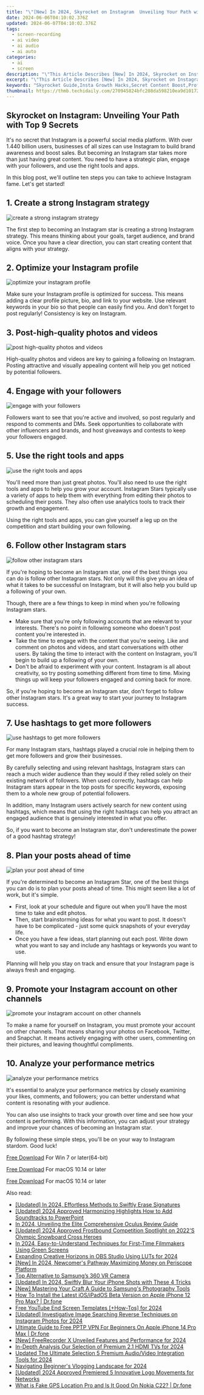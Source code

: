 ```yaml
---
title: "\"[New] In 2024, Skyrocket on Instagram  Unveiling Your Path with Top 9 Secrets\""
date: 2024-06-06T04:10:02.376Z
updated: 2024-06-07T04:10:02.376Z
tags: 
  - screen-recording
  - ai video
  - ai audio
  - ai auto
categories: 
  - ai
  - screen
description: "\"This Article Describes [New] In 2024, Skyrocket on Instagram: Unveiling Your Path with Top 9 Secrets\""
excerpt: "\"This Article Describes [New] In 2024, Skyrocket on Instagram: Unveiling Your Path with Top 9 Secrets\""
keywords: "Skyrocket Guide,Insta Growth Hacks,Secret Content Boost,Profile Enhancement Tips,Social Media Mastery,Top Secrets for Followers,9 Strategies to Engage"
thumbnail: https://thmb.techidaily.com/270945824bfc208da598210ea9d10172c37fe105e9954ed76f47e6f487357fc6.jpg
---
```


## Skyrocket on Instagram: Unveiling Your Path with Top 9 Secrets

It's no secret that Instagram is a powerful social media platform. With over 1.440 billion users, businesses of all sizes can use Instagram to build brand awareness and boost sales. But becoming an Instagram star takes more than just having great content. You need to have a strategic plan, engage with your followers, and use the right tools and apps.

In this blog post, we'll outline ten steps you can take to achieve Instagram fame. Let's get started!

## 1\. Create a strong Instagram strategy

![create a strong instagram strategy](https://images.wondershare.com/filmora/article-images/2022/12/become-an-instagram-star-01.jpg)

The first step to becoming an Instagram star is creating a strong Instagram strategy. This means thinking about your goals, target audience, and brand voice. Once you have a clear direction, you can start creating content that aligns with your strategy.

## 2\. Optimize your Instagram profile

![optimize your instagram profile](https://images.wondershare.com/filmora/article-images/2022/12/become-an-instagram-star-02.jpg)

Make sure your Instagram profile is optimized for success. This means adding a clear profile picture, bio, and link to your website. Use relevant keywords in your bio so that people can easily find you. And don't forget to post regularly! Consistency is key on Instagram.

## 3\. Post-high-quality photos and videos

![post high-quality photos and videos](https://images.wondershare.com/filmora/article-images/2022/12/become-an-instagram-star-03.jpg)

High-quality photos and videos are key to gaining a following on Instagram. Posting attractive and visually appealing content will help you get noticed by potential followers.

## 4\. Engage with your followers

![engage with your followers](https://images.wondershare.com/filmora/article-images/2022/12/become-an-instagram-star-04.jpg)

Followers want to see that you're active and involved, so post regularly and respond to comments and DMs. Seek opportunities to collaborate with other influencers and brands, and host giveaways and contests to keep your followers engaged.

## 5\. Use the right tools and apps

![use the right tools and apps](https://images.wondershare.com/filmora/article-images/2022/12/become-an-instagram-star-05.jpg)

You'll need more than just great photos. You'll also need to use the right tools and apps to help you grow your account. Instagram Stars typically use a variety of apps to help them with everything from editing their photos to scheduling their posts. They also often use analytics tools to track their growth and engagement.

Using the right tools and apps, you can give yourself a leg up on the competition and start building your own following.

## 6\. Follow other Instagram stars

![follow other instagram stars](https://images.wondershare.com/filmora/article-images/2022/12/become-an-instagram-star-06.jpg)

If you're hoping to become an Instagram star, one of the best things you can do is follow other Instagram stars. Not only will this give you an idea of what it takes to be successful on Instagram, but it will also help you build up a following of your own.

Though, there are a few things to keep in mind when you're following Instagram stars.

* Make sure that you're only following accounts that are relevant to your interests. There's no point in following someone who doesn't post content you're interested in.
* Take the time to engage with the content that you're seeing. Like and comment on photos and videos, and start conversations with other users. By taking the time to interact with the content on Instagram, you'll begin to build up a following of your own.
* Don't be afraid to experiment with your content. Instagram is all about creativity, so try posting something different from time to time. Mixing things up will keep your followers engaged and coming back for more.

So, if you're hoping to become an Instagram star, don't forget to follow other Instagram stars. It's a great way to start your journey to Instagram success.

## 7\. Use hashtags to get more followers

![use hashtags to get more followers](https://images.wondershare.com/filmora/article-images/2022/12/become-an-instagram-star-07.jpg)

For many Instagram stars, hashtags played a crucial role in helping them to get more followers and grow their businesses.

By carefully selecting and using relevant hashtags, Instagram stars can reach a much wider audience than they would if they relied solely on their existing network of followers. When used correctly, hashtags can help Instagram stars appear in the top posts for specific keywords, exposing them to a whole new group of potential followers.

In addition, many Instagram users actively search for new content using hashtags, which means that using the right hashtags can help you attract an engaged audience that is genuinely interested in what you offer.

So, if you want to become an Instagram star, don't underestimate the power of a good hashtag strategy!

## 8\. Plan your posts ahead of time

![plan your post ahead of time](https://images.wondershare.com/filmora/article-images/2022/12/become-an-instagram-star-08.jpg)

If you're determined to become an Instagram Star, one of the best things you can do is to plan your posts ahead of time. This might seem like a lot of work, but it's simple.

* First, look at your schedule and figure out when you'll have the most time to take and edit photos.
* Then, start brainstorming ideas for what you want to post. It doesn't have to be complicated - just some quick snapshots of your everyday life.
* Once you have a few ideas, start planning out each post. Write down what you want to say and include any hashtags or keywords you want to use.

Planning will help you stay on track and ensure that your Instagram page is always fresh and engaging.

## 9\. Promote your Instagram account on other channels

![promote your instagram account on other channels](https://images.wondershare.com/filmora/article-images/2022/12/become-an-instagram-star-09.jpg)

To make a name for yourself on Instagram, you must promote your account on other channels. That means sharing your photos on Facebook, Twitter, and Snapchat. It means actively engaging with other users, commenting on their pictures, and leaving thoughtful compliments.

## 10\. Analyze your performance metrics

![analyze your performance metrics](https://images.wondershare.com/filmora/article-images/2022/12/become-an-instagram-star-10.jpg)

It's essential to analyze your performance metrics by closely examining your likes, comments, and followers; you can better understand what content is resonating with your audience.

You can also use insights to track your growth over time and see how your content is performing. With this information, you can adjust your strategy and improve your chances of becoming an Instagram star.

By following these simple steps, you'll be on your way to Instagram stardom. Good luck!

[Free Download](https://tools.techidaily.com/wondershare/filmora/download/) For Win 7 or later(64-bit)

[Free Download](https://tools.techidaily.com/wondershare/filmora/download/) For macOS 10.14 or later

[Free Download](https://tools.techidaily.com/wondershare/filmora/download/) For macOS 10.14 or later

<ins class="adsbygoogle"
     style="display:block"
     data-ad-format="autorelaxed"
     data-ad-client="ca-pub-7571918770474297"
     data-ad-slot="1223367746"></ins>

<ins class="adsbygoogle"
     style="display:block"
     data-ad-format="autorelaxed"
     data-ad-client="ca-pub-7571918770474297"
     data-ad-slot="1223367746"></ins>



<ins class="adsbygoogle"
     style="display:block"
     data-ad-client="ca-pub-7571918770474297"
     data-ad-slot="8358498916"
     data-ad-format="auto"
     data-full-width-responsive="true"></ins>


<span class="atpl-alsoreadstyle">Also read:</span>
<div><ul>
<li><a href="https://vp-tips.techidaily.com/updated-in-2024-effortless-methods-to-swiftly-erase-signatures/"><u>[Updated] In 2024, Effortless Methods to Swiftly Erase Signatures</u></a></li>
<li><a href="https://vp-tips.techidaily.com/updated-2024-approved-harmonizing-highlights-how-to-add-soundtracks-to-powerpoint/"><u>[Updated] 2024 Approved  Harmonizing Highlights  How to Add Soundtracks to PowerPoint</u></a></li>
<li><a href="https://vp-tips.techidaily.com/in-2024-unveiling-the-elite-comprehensive-oculus-review-guide/"><u>In 2024, Unveiling the Elite  Comprehensive Oculus Review Guide</u></a></li>
<li><a href="https://vp-tips.techidaily.com/updated-2024-approved-frostbound-competition-spotlight-on-2022s-olympic-snowboard-cross-heroes/"><u>[Updated] 2024 Approved  Frostbound Competition  Spotlight on 2022'S Olympic Snowboard Cross Heroes</u></a></li>
<li><a href="https://vp-tips.techidaily.com/in-2024-easy-to-understand-techniques-for-first-time-filmmakers-using-green-screens/"><u>In 2024, Easy-to-Understand Techniques for First-Time Filmmakers Using Green Screens</u></a></li>
<li><a href="https://vp-tips.techidaily.com/expanding-creative-horizons-in-obs-studio-using-luts-for-2024/"><u>Expanding Creative Horizons in OBS Studio Using LUTs for 2024</u></a></li>
<li><a href="https://vp-tips.techidaily.com/new-in-2024-newcomers-pathway-maximizing-money-on-periscope-platform/"><u>[New] In 2024, Newcomer's Pathway  Maximizing Money on Periscope Platform</u></a></li>
<li><a href="https://vp-tips.techidaily.com/top-alternative-to-samsungs-360-vr-camera/"><u>Top Alternative to Samsung’s 360 VR Camera</u></a></li>
<li><a href="https://vp-tips.techidaily.com/updated-in-2024-swiftly-blur-your-iphone-shots-with-these-4-tricks/"><u>[Updated] In 2024, Swiftly Blur Your iPhone Shots with These 4 Tricks</u></a></li>
<li><a href="https://vp-tips.techidaily.com/new-mastering-your-craft-a-guide-to-samsungs-photography-tools/"><u>[New] Mastering Your Craft  A Guide to Samsung's Photography Tools</u></a></li>
<li><a href="https://techidaily.com/how-to-install-the-latest-iosipados-beta-version-on-apple-iphone-12-pro-max-drfone-by-drfone-ios-system-repair-ios-system-repair/"><u>How To Install the Latest iOS/iPadOS Beta Version on Apple iPhone 12 Pro Max? | Dr.fone</u></a></li>
<li><a href="https://youtube-help.techidaily.com/free-youtube-end-screen-templates-plushow-tos-for-2024/"><u>Free YouTube End Screen Templates [+How-Tos] for 2024</u></a></li>
<li><a href="https://instagram-videos.techidaily.com/updated-investigative-image-searching-reverse-techniques-on-instagram-photos-for-2024/"><u>[Updated] Investigative Image Searching  Reverse Techniques on Instagram Photos for 2024</u></a></li>
<li><a href="https://fake-location.techidaily.com/ultimate-guide-to-free-pptp-vpn-for-beginners-on-apple-iphone-14-pro-max-drfone-by-drfone-virtual-ios/"><u>Ultimate Guide to Free PPTP VPN For Beginners On Apple iPhone 14 Pro Max | Dr.fone</u></a></li>
<li><a href="https://video-capture.techidaily.com/new-freerecorder-x-unveiled-features-and-performance-for-2024/"><u>[New] FreeRecorder X Unveiled  Features and Performance for 2024</u></a></li>
<li><a href="https://some-techniques.techidaily.com/in-depth-analysis-our-selection-of-premium-21-hdmi-tvs-for-2024/"><u>In-Depth Analysis  Our Selection of Premium 2.1 HDMI TVs for 2024</u></a></li>
<li><a href="https://audio-editing.techidaily.com/updated-the-ultimate-selection-5-premium-audiovideo-integration-tools-for-2024/"><u>Updated The Ultimate Selection 5 Premium Audio/Video Integration Tools for 2024</u></a></li>
<li><a href="https://some-approaches.techidaily.com/navigating-beginners-vlogging-landscape-for-2024/"><u>Navigating Beginner's Vlogging Landscape for 2024</u></a></li>
<li><a href="https://discord-videos.techidaily.com/updated-2024-approved-premiered-5-innovative-logo-movements-for-networks/"><u>[Updated] 2024 Approved  Premiered 5 Innovative Logo Movements for Networks</u></a></li>
<li><a href="https://fake-location.techidaily.com/what-is-fake-gps-location-pro-and-is-it-good-on-nokia-c22-drfone-by-drfone-virtual-android/"><u>What is Fake GPS Location Pro and Is It Good On Nokia C22? | Dr.fone</u></a></li>
</ul></div>
